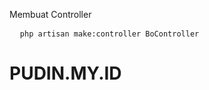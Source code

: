<p>Membuat Controller</p>
<pre>
  <code>php artisan make:controller BoController</code>
</pre>
<h1>PUDIN.MY.ID</h1>
